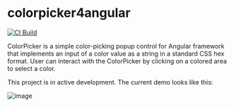 # colorpicker4angular

[![CI Build](https://github.com/aturlov/colorpicker4angular/actions/workflows/ci-build.yml/badge.svg)](https://github.com/aturlov/colorpicker4angular/actions/workflows/ci-build.yml)

ColorPicker is a simple color-picking popup control for Angular framework that implements an input of a color value as a string in a standard CSS hex format. User can interact with the ColorPicker by clicking on a colored area to select a color.

This project is in active development. The current demo looks like this:

![image](https://user-images.githubusercontent.com/411697/114316104-13250380-9ad0-11eb-80fd-950b13dce143.png)
